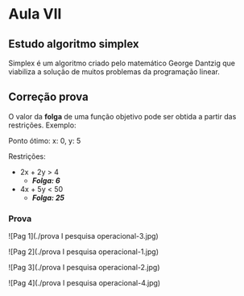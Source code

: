 # Aula VII

## Estudo algoritmo simplex

Simplex é um algoritmo criado pelo matemático George Dantzig que viabiliza a solução de muitos problemas da programação linear.

## Correção prova

O valor da **folga** de uma função objetivo pode ser obtida a partir das restrições. Exemplo:

Ponto ótimo: x: 0, y: 5

Restrições:

- 2x + 2y > 4
  - ***Folga: 6***
- 4x + 5y < 50
  - ***Folga: 25***

### Prova

![Pag 1](./prova I pesquisa operacional-3.jpg)

![Pag 2](./prova I pesquisa operacional-1.jpg)

![Pag 3](./prova I pesquisa operacional-2.jpg)

![Pag 4](./prova I pesquisa operacional-4.jpg)